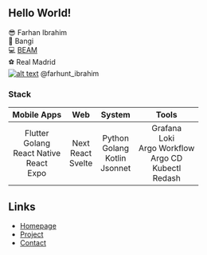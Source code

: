 ## Hello World!

:sunglasses: Farhan Ibrahim</br>
:round_pushpin: Bangi</br>
:computer: [BEAM](https://www.ridebeam.com/)</br>
:soccer: Real Madrid<br/>
[![alt text][1.2]][1] @farhunt_ibrahim

[1.1]: http://i.imgur.com/tXSoThF.png (twitter icon with padding)
[1.2]: http://i.imgur.com/wWzX9uB.png (twitter icon without padding)
[1]: http://www.twitter.com/farhunt_ibrahim

<!-- Please don't remove this: Grab your social icons from https://github.com/carlsednaoui/gitsocial -->


### Stack

| Mobile Apps | Web |  System | Tools |
| :--------: | :---: | :----: | :----: |
|Flutter <br />Golang <br />React Native <br />React<br />Expo |Next <br />React <br />Svelte |Python <br />Golang <br />Kotlin <br />Jsonnet |Grafana <br />Loki <br />Argo Workflow <br />Argo CD <br />Kubectl <br />Redash |

## Links

* [Homepage](https://farhan-ibrahim.github.io/portfolio/)
* [Project](https://farhan-ibrahim.github.io/portfolio/#project)
* [Contact](mailto:farhan5543@gmail.com)



